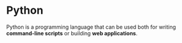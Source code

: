 # Python
Python is a programming language that can be used both for writing **command-line scripts** or building **web applications**.

